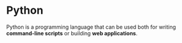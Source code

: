 # Python
Python is a programming language that can be used both for writing **command-line scripts** or building **web applications**.

